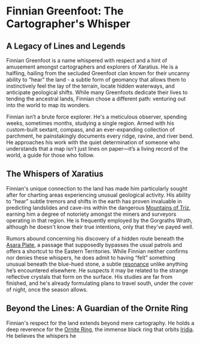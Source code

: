 # Finnian Greenfoot: The Cartographer's Whisper

## A Legacy of Lines and Legends

Finnian Greenfoot is a name whispered with respect and a hint of amusement amongst cartographers and explorers of Xaratius. He is a halfling, hailing from the secluded Greenfoot clan known for their uncanny ability to “hear” the land - a subtle form of geomancy that allows them to instinctively feel the lay of the terrain, locate hidden waterways, and anticipate geological shifts. While many Greenfoots dedicate their lives to tending the ancestral lands, Finnian chose a different path: venturing out into the world to map its wonders.

Finnian isn’t a brute force explorer. He's a meticulous observer, spending weeks, sometimes months, studying a single region. Armed with his custom-built sextant, compass, and an ever-expanding collection of parchment, he painstakingly documents every ridge, ravine, and river bend. He approaches his work with the quiet determination of someone who understands that a map isn’t just lines on paper—it’s a living record of the world, a guide for those who follow.

## The Whispers of Xaratius

Finnian's unique connection to the land has made him particularly sought after for charting areas experiencing unusual geological activity. His ability to “hear” subtle tremors and shifts in the earth has proven invaluable in predicting landslides and cave-ins within the dangerous [Mountains of Triz](/geography/region/mountains-of-triz.md), earning him a degree of notoriety amongst the miners and surveyors operating in that region. He is frequently employed by the Gorgraths Wrath, although he doesn't know their true intentions, only that they've payed well. 

Rumors abound concerning his discovery of a hidden route beneath the [Asara Plate](/geography/scale/asara-plate.md), a passage that supposedly bypasses the usual patrols and offers a shortcut to the Eastern Territories. While Finnian neither confirms nor denies these whispers, he does admit to having “felt” something unusual beneath the blue-hued stone, a subtle [resonance](/raw/20250501/resonance/resonance.md) unlike anything he’s encountered elsewhere. He suspects it may be related to the strange reflective crystals that form on the surface. His studies are far from finished, and he's already formulating plans to travel south, under the cover of night, once the season allows. 

## Beyond the Lines: A Guardian of the Ornite Ring

Finnian's respect for the land extends beyond mere cartography. He holds a deep reverence for the [Ornite Ring](/geography/scale/ornite-ring.md), the immense black ring that orbits [Iridia](/geography/world/iridia.md). He believes the whispers he 
